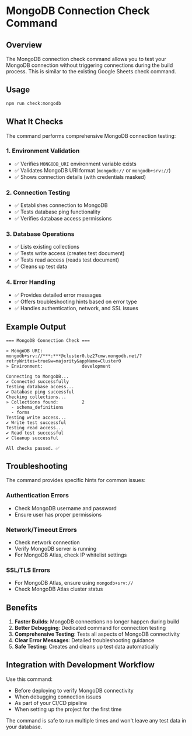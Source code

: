 # MongoDB Connection Check Command

## Overview

The MongoDB connection check command allows you to test your MongoDB connection without triggering connections during the build process. This is similar to the existing Google Sheets check command.

## Usage

```bash
npm run check:mongodb
```

## What It Checks

The command performs comprehensive MongoDB connection testing:

### 1. **Environment Validation**
- ✅ Verifies `MONGODB_URI` environment variable exists
- ✅ Validates MongoDB URI format (`mongodb://` or `mongodb+srv://`)
- ✅ Shows connection details (with credentials masked)

### 2. **Connection Testing**
- ✅ Establishes connection to MongoDB
- ✅ Tests database ping functionality
- ✅ Verifies database access permissions

### 3. **Database Operations**
- ✅ Lists existing collections
- ✅ Tests write access (creates test document)
- ✅ Tests read access (reads test document)
- ✅ Cleans up test data

### 4. **Error Handling**
- ✅ Provides detailed error messages
- ✅ Offers troubleshooting hints based on error type
- ✅ Handles authentication, network, and SSL issues

## Example Output

```
=== MongoDB Connection Check ===

» MongoDB URI:               mongodb+srv://***:***@cluster0.bz27cmw.mongodb.net/?retryWrites=true&w=majority&appName=Cluster0
» Environment:               development

Connecting to MongoDB...
✔ Connected successfully
Testing database access...
✔ Database ping successful
Checking collections...
» Collections found:         2
  - schema_definitions
  - forms
Testing write access...
✔ Write test successful
Testing read access...
✔ Read test successful
✔ Cleanup successful

All checks passed. ✅
```

## Troubleshooting

The command provides specific hints for common issues:

### Authentication Errors
- Check MongoDB username and password
- Ensure user has proper permissions

### Network/Timeout Errors
- Check network connection
- Verify MongoDB server is running
- For MongoDB Atlas, check IP whitelist settings

### SSL/TLS Errors
- For MongoDB Atlas, ensure using `mongodb+srv://`
- Check MongoDB Atlas cluster status

## Benefits

1. **Faster Builds**: MongoDB connections no longer happen during build
2. **Better Debugging**: Dedicated command for connection testing
3. **Comprehensive Testing**: Tests all aspects of MongoDB connectivity
4. **Clear Error Messages**: Detailed troubleshooting guidance
5. **Safe Testing**: Creates and cleans up test data automatically

## Integration with Development Workflow

Use this command:
- Before deploying to verify MongoDB connectivity
- When debugging connection issues
- As part of your CI/CD pipeline
- When setting up the project for the first time

The command is safe to run multiple times and won't leave any test data in your database.
